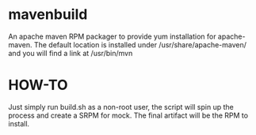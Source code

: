 mavenbuild
==========

An apache maven RPM packager to provide yum installation for apache-maven.
The default location is installed under /usr/share/apache-maven/ and you 
will find a link at /usr/bin/mvn

HOW-TO
======
Just simply run build.sh as a non-root user, the script will spin up the process 
and create a SRPM for mock. The final artifact will be the RPM to install.


